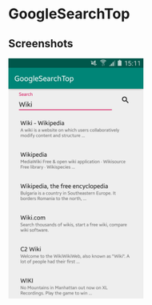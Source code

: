 # GoogleSearchTop
## Screenshots
<img src="https://github.com/rmarma/GoogleSearchTop/blob/master/pictures/main.png?raw=true" width="270px" height="480px"/>
